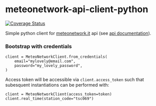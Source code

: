 # meteonetwork-api-client-python

[![Coverage Status](https://coveralls.io/repos/github/dennyb87/meteonetwork-api-client-python/badge.svg)](https://coveralls.io/github/dennyb87/meteonetwork-api-client-python)

Simple python client for [meteonetwork.it](https://www.meteonetwork.it/supporto/meteonetwork-api/) api (see [api documentation](https://api.meteonetwork.it/documentation.html)).  

### Bootstrap with credentials
```
client = MeteoNetworkClient.from_credentials(
    email="mylovely@email.com",
    password="my_lovely_password",
)
```

Access token will be accessible via `client.access_token` such that subesquent instantiations can be performed with:
```
client = MeteoNetworkClient(access_token=token)
client.real_time(station_code="tsc069")
```
